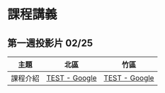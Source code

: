 # 課程講義

## 第一週投影片 02/25
| 主題   | 北區                | 竹區                |
| ---- | ----------------- | ----------------- |
| 課程介紹 | [TEST - Google][] | [TEST - Google][] |

[TEST - Google]: https://google.com.tw/
